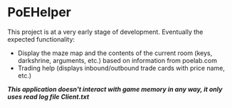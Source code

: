 # PoEHelper

This project is at a very early stage of development. Eventually the expected functionality:

- Display the maze map and the contents of the current room (keys, darkshrine, arguments, etc.) based on information from poelab.com
- Trading help (displays inbound/outbound trade cards with price name, etc.)

***This application doesn't interact with game memory in any way, it only uses read log file Client.txt***
